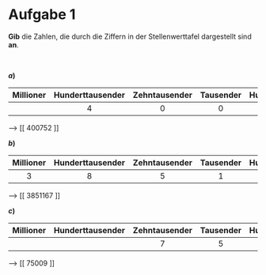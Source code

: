 <!--
version:  0.0.1

language: de

@style
input {
    text-align: center;
}

.flex-container {
    display: flex;
    flex-wrap: wrap;
    align-items: stretch;
    gap: 20px;
}

.flex-child {
    flex: 1;
    min-width: 350px;
    margin-right: 20px;
}

@media (max-width: 400px) {
    .flex-child {
        flex: 100%;
        margin-right: 0;
    }
}


.vertical-text {
    writing-mode: vertical-rl;
    transform: rotate(180deg);
    text-align: center;
}
@end

formula: \carry   \textcolor{red}{\scriptsize #1}
formula: \digit   \rlap{\carry{#1}}\phantom{#2}#2
formula: \permil  \text{‰}

import: https://raw.githubusercontent.com/liaTemplates/algebrite/master/README.md
import: https://raw.githubusercontent.com/LiaTemplates/Tikz-Jax/main/README.md

script: https://cdn.jsdelivr.net/gh/LiaTemplates/Tikz-Jax@main/dist/index.js

@round
<script>
  let value = `@input`;
  if (value.startsWith("@")) {
    ""
  } else {
    value = JSON.parse(value);
    value = value[0]
    value = value.replace(/,/g, ".");
    value = parseFloat(value);
    value = Math.round(value * Math.pow(10,@1)) / Math.pow(10,@1);
    value == @0
  }
</script>
@end

tags: Vokabeln, Zahlenverständnis, sehr leicht

-->




# Aufgabe 1

**Gib** die Zahlen, die durch die Ziffern in der Stellenwerttafel dargestellt sind **an**.



<br>

__$a)\;\;$__ 

<!-- data-type="none" -->
|  Millioner  |  Hunderttausender  |   Zehntausender   |  Tausender   |  Hunderter |  Zehner   |  Einer  |
| :---------: | :----------------: | :---------------: | :----------: | :--------: | :-------: | :-----: |
|             |         4          |         0         |      0       |     7      |     5     |    2    |

--> [[   400752  ]]
<br>

__$b)\;\;$__ 

<!-- data-type="none" -->
|  Millioner  |  Hunderttausender  |   Zehntausender   |  Tausender   |  Hunderter |  Zehner   |  Einer  |
| :---------: | :----------------: | :---------------: | :----------: | :--------: | :-------: | :-----: |
|      3      |          8         |         5         |      1       |     1      |     6     |    7    |

--> [[  3851167  ]]
<br>

__$c)\;\;$__ 

<!-- data-type="none" -->
|  Millioner  |  Hunderttausender  |   Zehntausender   |  Tausender   |  Hunderter |  Zehner   |  Einer  |
| :---------: | :----------------: | :---------------: | :----------: | :--------: | :-------: | :-----: |
|             |                    |          7        |       5      |     0      |     0     |     9   |

--> [[   75009   ]]



